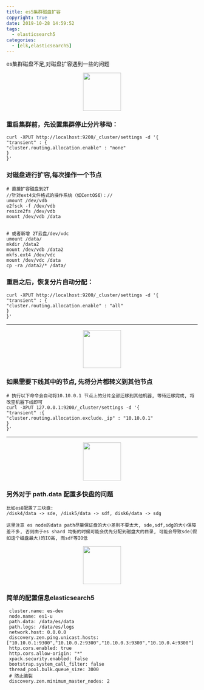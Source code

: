 ```yaml
---
title: es5集群磁盘扩容
copyright: true
date: 2019-10-28 14:59:52
tags:
  - elasticsearch5
categories:
  - [elk,elasticsearch5]
---
```


es集群磁盘不足,对磁盘扩容遇到一些的问题
<!-- more -->

<center>
<img src="//zhangzw001.github.io/images/dockerniu.jpeg" width = "100" height = "100" style="border: 0"/>
</center>

### 重启集群前，先设置集群停止分片移动：
```
curl -XPUT http://localhost:9200/_cluster/settings -d '{
"transient" : {
"cluster.routing.allocation.enable" : "none"
}
}'
```

### 对磁盘进行扩容,每次操作一个节点
```
# 直接扩容磁盘到2T
//针对ext4文件格式的操作系统（如CentOS6）：//
umount /dev/vdb
e2fsck -f /dev/vdb
resize2fs /dev/vdb
mount /dev/vdb /data


# 或者新增 2T云盘/dev/vdc
umount /data/
mkdir /data2
mount /dev/vdb /data2
mkfs.ext4 /dev/vdc
mount /dev/vdc /data
cp -ra /data2/* /data/
```

### 重启之后，恢复分片自动分配：
```
curl -XPUT http://localhost:9200/_cluster/settings -d '{
"transient" : {
"cluster.routing.allocation.enable" : "all"
}
}'
```

---
<center>
<img src="//zhangzw001.github.io/images/dockerniu.jpeg" width = "100" height = "100" style="border: 0"/>
</center>

### 如果需要下线其中的节点, 先将分片都转义到其他节点
```
# 执行以下命令会自动将10.10.0.1 节点上的分片全部迁移到其他机器, 等待迁移完成, 将改空机器下线即可
curl -XPUT 127.0.0.1:9200/_cluster/settings -d '{
"transient" :{
"cluster.routing.allocation.exclude._ip" : "10.10.0.1"
}
}'
```

---
<center>
<img src="//zhangzw001.github.io/images/dockerniu.jpeg" width = "100" height = "100" style="border: 0"/>
</center>

### 另外对于  path.data 配置多快盘的问题
```
比如es8配置了三块盘:
/disk4/data -> sde, /disk5/data -> sdf, disk6/data -> sdg

这里注意 es node的data path尽量保证盘的大小差别不要太大, sde,sdf,sdg的大小保障差不多, 否则由于es shard 均衡的时候可能会优先分配到磁盘大的目录, 可能会导致sde(假如这个磁盘最大)的IO高, 而sdf等IO低
```


<center>
<img src="//zhangzw001.github.io/images/dockerniu.jpeg" width = "100" height = "100" style="border: 0"/>
</center>

### 简单的配置信息elasticsearch5
```
 cluster.name: es-dev
 node.name: es1-u
 path.data: /data/es/data
 path.logs: /data/es/logs
 network.host: 0.0.0.0
 discovery.zen.ping.unicast.hosts: ["10.10.0.1:9300","10.10.0.2:9300","10.10.0.3:9300","10.10.0.4:9300"]
 http.cors.enabled: true
 http.cors.allow-origin: "*"
 xpack.security.enabled: false
 bootstrap.system_call_filter: false
 thread_pool.bulk.queue_size: 3000
 # 防止脑裂
 discovery.zen.minimum_master_nodes: 2
```
